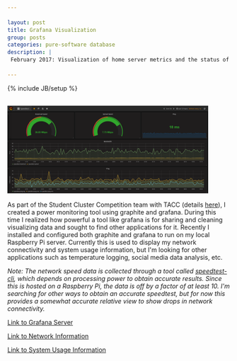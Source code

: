 ```yaml
---

layout: post
title: Grafana Visualization
group: posts
categories: pure-software database
description: |
 February 2017: Visualization of home server metrics and the status of local sensors

---
```

{% include JB/setup %}

<br>
<img class="img-responsive center-block" style="max-width: 90%;"
src="/assets/img/grafana_speedtest.png">
<br>

As part of the Student Cluster Competition team with TACC (details 
[here](http://josephvoss.com/2016/11/18/Student-Cluster-Competition)), I
created a power monitoring tool using graphite and grafana. During this time I
realized how powerful a tool like grafana is for sharing and cleaning
visualizing data and sought to find other applications for it. Recently I
installed and configured both graphite and grafana to run on my local Raspberry
Pi server. Currently this is used to display my network connectivity
and system usage information, but I'm looking for other applications such as
temperature logging, social media data analysis, etc. 

*Note: The network speed data is collected through a tool called
[speedtest-cli](https://github.com/sivel/speedtest-cli), which depends on 
processing power to obtain accurate results. Since this is hosted on a 
Raspberry Pi, the data is off by a factor of at least 10. I'm searching for other 
ways to obtain an accurate speedtest, but for now this provides a somewhat
accurate relative view to show drops in network connectivity.*

[Link to Grafana Server](http://view.josephvoss.com/)

[Link to Network Information](http://view.josephvoss.com/dashboard/db/speedtest)

[Link to System Usage
Information](http://view.josephvoss.com/dashboard/db/inspiron)

